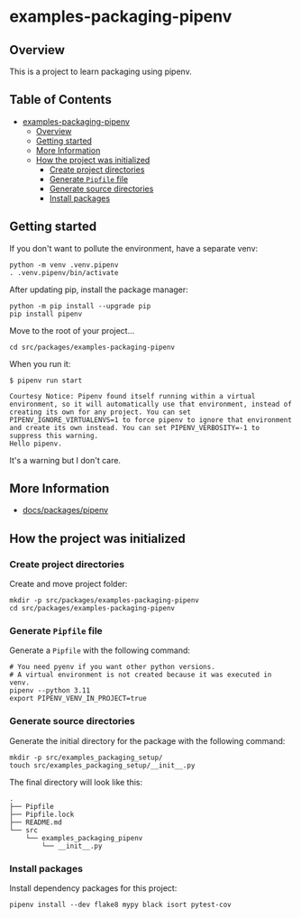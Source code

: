 # examples-packaging-pipenv

## Overview 

This is a project to learn packaging using pipenv.


## Table of Contents <!-- omit in toc -->

- [examples-packaging-pipenv](#examples-packaging-pipenv)
  - [Overview](#overview)
  - [Getting started](#getting-started)
  - [More Information](#more-information)
  - [How the project was initialized](#how-the-project-was-initialized)
    - [Create project directories](#create-project-directories)
    - [Generate `Pipfile` file](#generate-pipfile-file)
    - [Generate source directories](#generate-source-directories)
    - [Install packages](#install-packages)


## Getting started

If you don't want to pollute the environment, have a separate venv:

```shell
python -m venv .venv.pipenv
. .venv.pipenv/bin/activate
```

After updating pip, install the package manager:

```shell
python -m pip install --upgrade pip
pip install pipenv
```

Move to the root of your project...

```shell
cd src/packages/examples-packaging-pipenv
```

When you run it:

```console
$ pipenv run start

Courtesy Notice: Pipenv found itself running within a virtual environment, so it will automatically use that environment, instead of creating its own for any project. You can set PIPENV_IGNORE_VIRTUALENVS=1 to force pipenv to ignore that environment and create its own instead. You can set PIPENV_VERBOSITY=-1 to suppress this warning.
Hello pipenv.
```

It's a warning but I don't care.


## More Information

- [docs/packages/pipenv](/docs/packages/pipenv.md)


## How the project was initialized

### Create project directories

Create and move project folder:

```shell
mkdir -p src/packages/examples-packaging-pipenv
cd src/packages/examples-packaging-pipenv
```

### Generate `Pipfile` file

Generate a `Pipfile` with the following command:

```shell
# You need pyenv if you want other python versions.
# A virtual environment is not created because it was executed in venv.
pipenv --python 3.11
export PIPENV_VENV_IN_PROJECT=true
```

### Generate source directories

Generate the initial directory for the package with the following command:

```shell
mkdir -p src/examples_packaging_setup/
touch src/examples_packaging_setup/__init__.py
```

The final directory will look like this:

```
.
├── Pipfile
├── Pipfile.lock
├── README.md
└── src
    └── examples_packaging_pipenv
        └── __init__.py
```

### Install packages

Install dependency packages for this project:

```shell
pipenv install --dev flake8 mypy black isort pytest-cov
```
